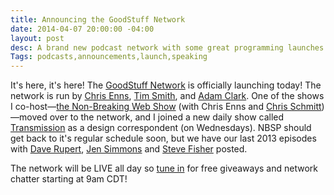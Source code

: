 ```yaml
---
title: Announcing the GoodStuff Network
date: 2014-04-07 20:00:00 -04:00
layout: post
desc: A brand new podcast network with some great programming launches today!
Tags: podcasts,announcements,launch,speaking
---
```


It's here, it's here! The [GoodStuff Network](http://goodstuff.fm/) is officially launching today! The network is run by [Chris Enns](https://twitter.com/iChris), [Tim Smith](https://twitter.com/ttimsmith), and [Adam Clark](https://twitter.com/avclark). One of the shows I co-host—[the Non-Breaking Web Show](http://goodstuff.fm/nbsp) (with Chris Enns and [Chris Schmitt](http://www.twitter.com/teleject))—moved over to the network, and I joined a new daily show called [Transmission](http://goodstuff.fm/transmission) as a design correspondent (on Wednesdays). NBSP should get back to it's regular schedule soon, but we have our last 2013 episodes with [Dave Rupert](http://goodstuff.fm/nbsp/45), [Jen Simmons](http://goodstuff.fm/nbsp/46) and [Steve Fisher](http://goodstuff.fm/nbsp/47) posted.

The network will be LIVE all day so [tune in](http://goodstuff.fm/live) for free giveaways and network chatter starting at 9am CDT!



